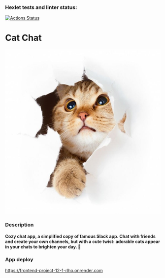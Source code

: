 ### Hexlet tests and linter status:
[![Actions Status](https://github.com/ogurtsovam/frontend-project-12/actions/workflows/hexlet-check.yml/badge.svg)](https://github.com/ogurtsovam/frontend-project-12/actions)

# Cat Chat

![Cat Picture](frontend/src/assets/wowCat.jpg)

### Description

#### Cozy chat app, a simplified copy of famous Slack app. Chat with friends and create your own channels, but with a cute twist: adorable cats appear in your chats to brighten your day. 🐾

### App deploy
https://frontend-project-12-1-rlho.onrender.com